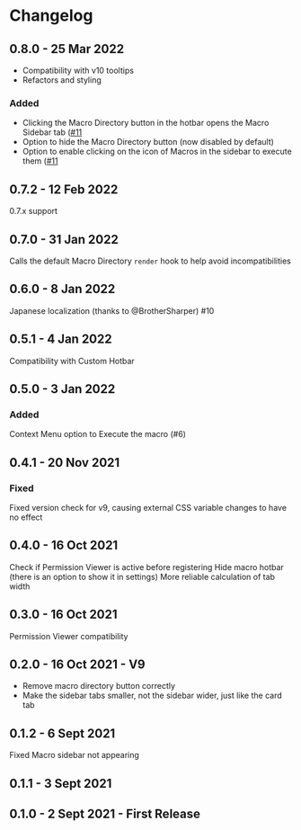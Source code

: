 # Changelog

## 0.8.0 - 25 Mar 2022

* Compatibility with v10 tooltips
* Refactors and styling

### Added

* Clicking the Macro Directory button in the hotbar opens the Macro Sidebar tab ([#11](https://github.com/arcanistzed/sidebar-macros/issues/11)
* Option to hide the Macro Directory button (now disabled by default)
* Option to enable clicking on the icon of Macros in the sidebar to execute them ([#11](https://github.com/arcanistzed/sidebar-macros/issues/11)

## 0.7.2 - 12 Feb 2022

0.7.x support

## 0.7.0 - 31 Jan 2022

Calls the default Macro Directory `render` hook to help avoid incompatibilities

## 0.6.0 - 8 Jan 2022

Japanese localization (thanks to @BrotherSharper) #10

## 0.5.1 - 4 Jan 2022

Compatibility with Custom Hotbar

## 0.5.0 - 3 Jan 2022

### Added

Context Menu option to Execute the macro (#6)

## 0.4.1 - 20 Nov 2021

### Fixed

Fixed version check for v9, causing external CSS variable changes to have no effect

## 0.4.0 - 16 Oct 2021

Check if Permission Viewer is active before registering
Hide macro hotbar (there is an option to show it in settings)
More reliable calculation of tab width

## 0.3.0 - 16 Oct 2021

Permission Viewer compatibility

## 0.2.0 - 16 Oct 2021 - V9

- Remove macro directory button correctly
- Make the sidebar tabs smaller, not the sidebar wider, just like the card tab

## 0.1.2 - 6 Sept 2021

Fixed Macro sidebar not appearing

## 0.1.1 - 3 Sept 2021

## 0.1.0 - 2 Sept 2021 - First Release
